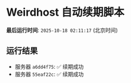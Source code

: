 # Weirdhost 自动续期脚本

**最后运行时间**: `2025-10-18 02:11:17` (北京时间)

## 运行结果

- 服务器 `a6dd4f75`: ✅ 续期成功
- 服务器 `55eaf22c`: ✅ 续期成功
